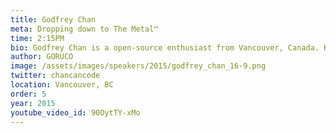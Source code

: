 ```yaml
---
title: Godfrey Chan
meta: Dropping down to The Metal™
time: 2:15PM
bio: Godfrey Chan is a open-source enthusiast from Vancouver, Canada. He is a co-founder at Brewhouse Software and a member of the Ruby on Rails core team. In his previous life, he was also an award-winning WordPress™ plugin author.
author: GORUCO
image: /assets/images/speakers/2015/godfrey_chan_16-9.png
twitter: chancancode
location: Vancouver, BC
order: 5
year: 2015
youtube_video_id: 90OytTY-xMo
---
```

